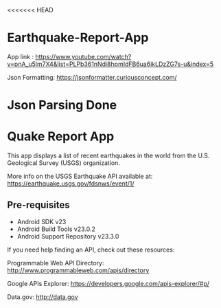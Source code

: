 <<<<<<< HEAD
# Earthquake-Report-App

App link : https://www.youtube.com/watch?v=pnA_u5lm7X4&list=PLPb361nNdi8hpmIdFB6ua6ikLDzZG7s-u&index=5

Json Formatting: https://jsonformatter.curiousconcept.com/

Json Parsing Done
=======
Quake Report App
===================================

This app displays a list of recent earthquakes in the world
from the U.S. Geological Survey (USGS) organization.

More info on the USGS Earthquake API available at:
https://earthquake.usgs.gov/fdsnws/event/1/

Pre-requisites
--------------

- Android SDK v23
- Android Build Tools v23.0.2
- Android Support Repository v23.3.0

If you need help finding an API, check out these resources:

Programmable Web API Directory: http://www.programmableweb.com/apis/directory

Google APIs Explorer: https://developers.google.com/apis-explorer/#p/

Data.gov: http://data.gov



